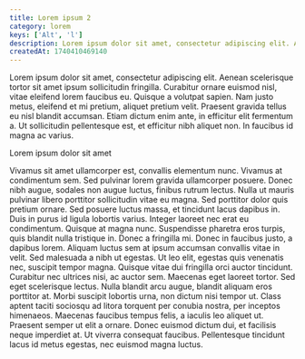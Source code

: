```yaml
---
title: Lorem ipsum 2
category: lorem
keys: ['Alt', 'l']
description: Lorem ipsum dolor sit amet, consectetur adipiscing elit. Aenean scelerisque tortor sit amet ipsum sollicitudin fringilla. Curabitur ornare euismod nisl, vitae eleifend lorem faucibus eu. Quisque a volutpat sapien.
createdAt: 1740410469140
---
```


Lorem ipsum dolor sit amet, consectetur adipiscing elit. Aenean scelerisque tortor sit amet ipsum sollicitudin fringilla. Curabitur ornare euismod nisl, vitae eleifend lorem faucibus eu. Quisque a volutpat sapien. Nam justo metus, eleifend et mi pretium, aliquet pretium velit. Praesent gravida tellus eu nisl blandit accumsan. Etiam dictum enim ante, in efficitur elit fermentum a. Ut sollicitudin pellentesque est, et efficitur nibh aliquet non. In faucibus id magna ac varius.

Lorem ipsum dolor sit amet

Vivamus sit amet ullamcorper est, convallis elementum nunc. Vivamus at condimentum sem. Sed pulvinar lorem gravida ullamcorper posuere. Donec nibh augue, sodales non augue luctus, finibus rutrum lectus. Nulla ut mauris pulvinar libero porttitor sollicitudin vitae eu magna. Sed porttitor dolor quis pretium ornare. Sed posuere luctus massa, et tincidunt lacus dapibus in. Duis in purus id ligula lobortis varius. Integer laoreet nec erat eu condimentum. Quisque at magna nunc. Suspendisse pharetra eros turpis, quis blandit nulla tristique in. Donec a fringilla mi. Donec in faucibus justo, a dapibus lorem. Aliquam luctus sem at ipsum accumsan convallis vitae in velit. Sed malesuada a nibh ut egestas. Ut leo elit, egestas quis venenatis nec, suscipit tempor magna. Quisque vitae dui fringilla orci auctor tincidunt. Curabitur nec ultrices nisi, ac auctor sem. Maecenas eget laoreet tortor. Sed eget scelerisque lectus. Nulla blandit arcu augue, blandit aliquam eros porttitor at. Morbi suscipit lobortis urna, non dictum nisi tempor ut. Class aptent taciti sociosqu ad litora torquent per conubia nostra, per inceptos himenaeos. Maecenas faucibus tempus felis, a iaculis leo aliquet ut. Praesent semper ut elit a ornare. Donec euismod dictum dui, et facilisis neque imperdiet at. Ut viverra consequat faucibus. Pellentesque tincidunt lacus id metus egestas, nec euismod magna luctus.
